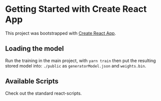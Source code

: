# Getting Started with Create React App

This project was bootstrapped with [Create React App](https://github.com/facebook/create-react-app).

## Loading the model

Run the training in the main project, with `yarn train` then put the resulting stored model into: `./public` as `generatorModel.json` and `weights.bin`.

## Available Scripts

Check out the standard react-scripts.

